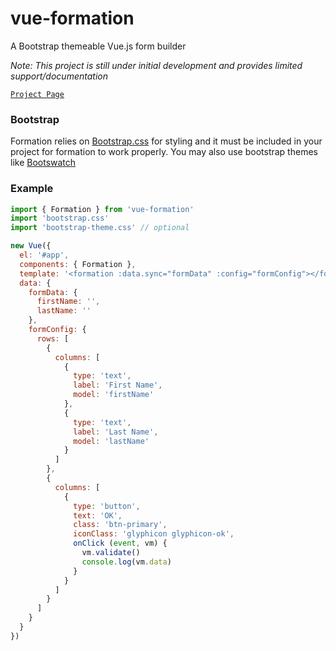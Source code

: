 # vue-formation
A Bootstrap themeable Vue.js form builder

*Note: This project is still under initial development and provides limited support/documentation*

[`Project Page`](https://vue-formation.github.io/vue-formation/)

### Bootstrap
Formation relies on [Bootstrap.css](http://getbootstrap.com/) for styling and it must be included in your project for formation to work properly. You may also use bootstrap themes like [Bootswatch](https://bootswatch.com/)


### Example

```js
import { Formation } from 'vue-formation'
import 'bootstrap.css'
import 'bootstrap-theme.css' // optional

new Vue({
  el: '#app',
  components: { Formation },
  template: '<formation :data.sync="formData" :config="formConfig"></formation>',
  data: {
    formData: {
      firstName: '',
      lastName: ''
    },
    formConfig: {
      rows: [
        {
          columns: [
            {
              type: 'text',
              label: 'First Name',
              model: 'firstName'
            },
            {
              type: 'text',
              label: 'Last Name',
              model: 'lastName'
            }
          ]
        },
        {
          columns: [
            {
              type: 'button',
              text: 'OK',
              class: 'btn-primary',
              iconClass: 'glyphicon glyphicon-ok',
              onClick (event, vm) {
                vm.validate()
                console.log(vm.data)
              }
            }
          ]
        }
      ]
    }
  }
})
```
